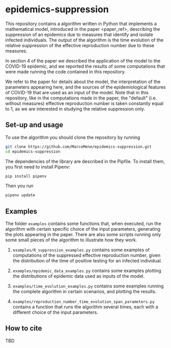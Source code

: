 # epidemics-suppression

This repository contains a algorithm written in Python that implements a mathematical model, introduced in the paper <paper_ref>, describing the suppression of an epidemics due to measures that identify and isolate infected individuals. The output of the algorithm is the time evolution of the relative suppression of the effective reproduction number due to these measures.

In section 4 of the paper we described the application of the model to the COVID-19 epidemic, and we reported the results of some computations that were made running the code contained in this repository.

We refer to the paper for details about the model, the interpretation of the parameters appearing here, and the sources of the epidemiological features of COVID-19 that are used as an input of the model. Note that in this repository, like in the computations made in the paper, the "default" (i.e. without measures) effective reproduction number is taken constantly equal to 1, as we are interested in studying the relative suppression only.


## Set-up and usage

To use the algorithm you should clone the repository by running
```sh
git clone https://github.com/MarcoMene/epidemics-suppression.git
cd epidemics-suppression
```
The dependencies of the library are described in the Pipfile. To install them, you first need to install Pipenv:
```sh
pip install pipenv
```
Then you run
```sh
pipenv update
```

## Examples

The folder `examples` contains some functions that, when executed, run the algorithm with certain specific choice of the input parameters, generating the plots appearing in the paper. There are also some scripts running only some small pieces of the algorithm to illustrate how they work.

1. `examples/R_suppression_examples.py` contains some examples of computations of the suppressed effective reproduction number, given the distribution of the time of positive testing for an infected individual.

2. `examples/epidemic_data_examples.py` contains some examples plotting the distributions of epidemic data used as inputs of the model.

3. `examples/time_evolution_examples.py` contains some examples running the complete algorithm in certain scenarios, and plotting the results.

4. `examples/reproduction_number_time_evolution_span_parameters.py` contains a function that runs the algorithm several times, each with a different choice of the input parameters.

## How to cite

TBD
